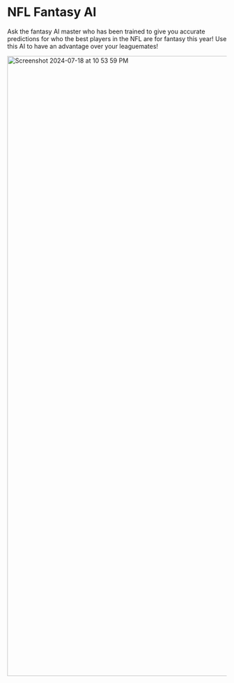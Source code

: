 # NFL Fantasy AI

Ask the fantasy AI master who has been trained to give you accurate predictions for who the best players in the NFL are for fantasy this year! Use this AI to have an
advantage over your leaguemates!


<img width="1425" alt="Screenshot 2024-07-18 at 10 53 59 PM" src="https://github.com/user-attachments/assets/1b5d9d21-ec32-416d-a322-5149a8fb1e45">





